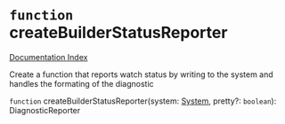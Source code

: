 # `function` createBuilderStatusReporter

[Documentation Index](../README.md)

Create a function that reports watch status by writing to the system and handles the formating of the diagnostic

`function` createBuilderStatusReporter(system: [System](../private.interface.System/README.md), pretty?: `boolean`): DiagnosticReporter